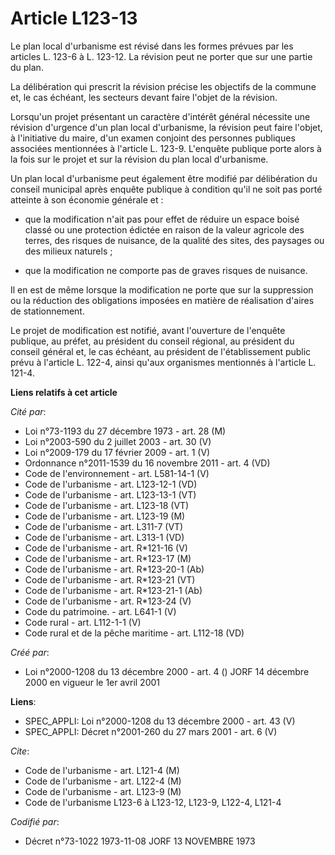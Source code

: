 # Article L123-13

Le plan local d'urbanisme est révisé dans les formes prévues par les articles L. 123-6 à L. 123-12. La révision peut ne
porter que sur une partie du plan.

La délibération qui prescrit la révision précise les objectifs de la commune et, le cas échéant, les secteurs devant faire
l'objet de la révision.

Lorsqu'un projet présentant un caractère d'intérêt général nécessite une révision d'urgence d'un plan local d'urbanisme, la
révision peut faire l'objet, à l'initiative du maire, d'un examen conjoint des personnes publiques associées mentionnées à
l'article L. 123-9. L'enquête publique porte alors à la fois sur le projet et sur la révision du plan local d'urbanisme.

Un plan local d'urbanisme peut également être modifié par délibération du conseil municipal après enquête publique à
condition qu'il ne soit pas porté atteinte à son économie générale et :

- que la modification n'ait pas pour effet de réduire un espace boisé classé ou une protection édictée en raison de la valeur
agricole des terres, des risques de nuisance, de la qualité des sites, des paysages ou des milieux naturels ;

- que la modification ne comporte pas de graves risques de nuisance.

Il en est de même lorsque la modification ne porte que sur la suppression ou la réduction des obligations imposées en matière
de réalisation d'aires de stationnement.

Le projet de modification est notifié, avant l'ouverture de l'enquête publique, au préfet, au président du conseil régional,
au président du conseil général et, le cas échéant, au président de l'établissement public prévu à l'article L. 122-4, ainsi
qu'aux organismes mentionnés à l'article L. 121-4.

**Liens relatifs à cet article**

_Cité par_:

  - Loi n°73-1193 du 27 décembre 1973 - art. 28 (M)
  - Loi n°2003-590 du 2 juillet 2003 - art. 30 (V)
  - Loi n°2009-179 du 17 février 2009 - art. 1 (V)
  - Ordonnance n°2011-1539 du 16 novembre 2011 - art. 4 (VD)
  - Code de l'environnement - art. L581-14-1 (V)
  - Code de l'urbanisme - art. L123-12-1 (VD)
  - Code de l'urbanisme - art. L123-13-1 (VT)
  - Code de l'urbanisme - art. L123-18 (VT)
  - Code de l'urbanisme - art. L123-19 (M)
  - Code de l'urbanisme - art. L311-7 (VT)
  - Code de l'urbanisme - art. L313-1 (VD)
  - Code de l'urbanisme - art. R*121-16 (V)
  - Code de l'urbanisme - art. R*123-17 (M)
  - Code de l'urbanisme - art. R*123-20-1 (Ab)
  - Code de l'urbanisme - art. R*123-21 (VT)
  - Code de l'urbanisme - art. R*123-21-1 (Ab)
  - Code de l'urbanisme - art. R*123-24 (V)
  - Code du patrimoine. - art. L641-1 (V)
  - Code rural - art. L112-1-1 (V)
  - Code rural et de la pêche maritime - art. L112-18 (VD)

_Créé par_:

  - Loi n°2000-1208 du 13 décembre 2000 - art. 4 () JORF 14 décembre 2000 en vigueur le 1er avril 2001

**Liens**:

  - SPEC_APPLI: Loi n°2000-1208 du 13 décembre 2000 - art. 43 (V)
  - SPEC_APPLI: Décret n°2001-260 du 27 mars 2001 - art. 6 (V)

_Cite_:

  - Code de l'urbanisme - art. L121-4 (M)
  - Code de l'urbanisme - art. L122-4 (M)
  - Code de l'urbanisme - art. L123-9 (M)
  - Code de l'urbanisme L123-6 à L123-12, L123-9, L122-4, L121-4

_Codifié par_:

  - Décret n°73-1022 1973-11-08 JORF 13 NOVEMBRE 1973
